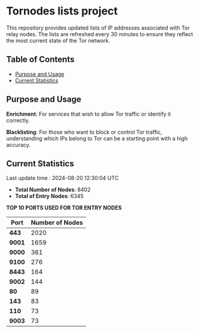# Tornodes lists project

This repository provides updated lists of IP addresses associated with Tor relay nodes. The lists are refreshed every 30 minutes to ensure they reflect the most current state of the Tor network.

## Table of Contents

- [Purpose and Usage](#purpose-and-usage)
- [Current Statistics](#current-statistics)


## Purpose and Usage

**Enrichment**: For services that wish to allow Tor traffic or identify it correctly.

**Blacklisting**: For those who want to block or control Tor traffic, understanding which IPs belong to Tor can be a starting point with a high accuracy.

## Current Statistics

Last update time : 2024-08-20 12:30:04 UTC

- **Total Number of Nodes**: 8402
- **Total of Entry Nodes**: 6345

**TOP 10 PORTS USED FOR TOR ENTRY NODES**

| **Port** | **Number of Nodes** |
|------|-----------------|
| **443**   | 2020  |
| **9001**   | 1659  |
| **9000**   | 361  |
| **9100**   | 276  |
| **8443**   | 164  |
| **9002**   | 144  |
| **80**   | 89  |
| **143**   | 83  |
| **110**   | 73  |
| **9003**   | 73  |

